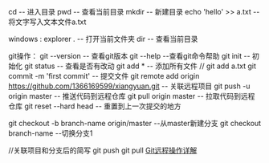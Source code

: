 cd -- 进入目录
pwd -- 查看当前目录
mkdir -- 新建目录
echo 'hello' >> a.txt -- 将文字写入文本文件a.txt

windows :
explorer . -- 打开当前文件夹
dir -- 查看当前目录

git操作：
git --version  -- 查看git版本
git --help   --查看git命令帮助
git init -- 初始化
git status -- 查看是否有改动
git add *  -- 添加所有文件  // git add a.txt
git commit -m 'first commit' -- 提交文件
git remote add origin https://github.com/1366169599/xiangyuan.git -- 关联远程项目
git push -u origin master -- 推送代码到远程仓库
git pull origin master  -- 拉取代码到远程仓库
git reset --hard head  -- 重置到上一次提交的地方

git checkout -b branch-name origin/master  --从master新建分支
git checkout branch-name  --切换分支1

//关联项目和分支后的简写
git push
git pull
[Git远程操作详解](http://www.ruanyifeng.com/blog/2014/06/git_remote.html)